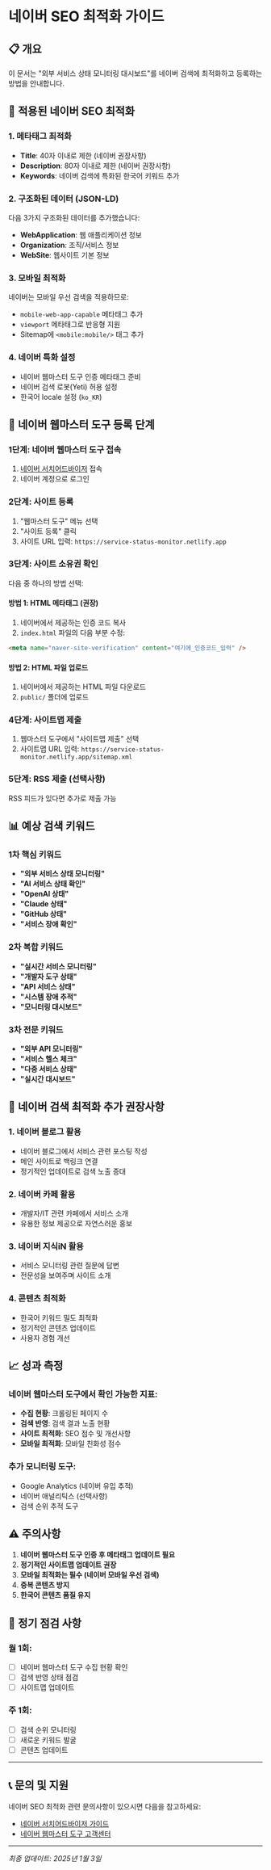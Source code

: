 # 네이버 SEO 최적화 가이드

## 📋 개요
이 문서는 "외부 서비스 상태 모니터링 대시보드"를 네이버 검색에 최적화하고 등록하는 방법을 안내합니다.

## 🎯 적용된 네이버 SEO 최적화

### 1. 메타태그 최적화
- **Title**: 40자 이내로 제한 (네이버 권장사항)
- **Description**: 80자 이내로 제한 (네이버 권장사항)
- **Keywords**: 네이버 검색에 특화된 한국어 키워드 추가

### 2. 구조화된 데이터 (JSON-LD)
다음 3가지 구조화된 데이터를 추가했습니다:
- **WebApplication**: 웹 애플리케이션 정보
- **Organization**: 조직/서비스 정보
- **WebSite**: 웹사이트 기본 정보

### 3. 모바일 최적화
네이버는 모바일 우선 검색을 적용하므로:
- `mobile-web-app-capable` 메타태그 추가
- `viewport` 메타태그로 반응형 지원
- Sitemap에 `<mobile:mobile/>` 태그 추가

### 4. 네이버 특화 설정
- 네이버 웹마스터 도구 인증 메타태그 준비
- 네이버 검색 로봇(Yeti) 허용 설정
- 한국어 locale 설정 (`ko_KR`)

## 🔧 네이버 웹마스터 도구 등록 단계

### 1단계: 네이버 웹마스터 도구 접속
1. [네이버 서치어드바이저](https://searchadvisor.naver.com) 접속
2. 네이버 계정으로 로그인

### 2단계: 사이트 등록
1. "웹마스터 도구" 메뉴 선택
2. "사이트 등록" 클릭
3. 사이트 URL 입력: `https://service-status-monitor.netlify.app`

### 3단계: 사이트 소유권 확인
다음 중 하나의 방법 선택:

#### 방법 1: HTML 메타태그 (권장)
1. 네이버에서 제공하는 인증 코드 복사
2. `index.html` 파일의 다음 부분 수정:
```html
<meta name="naver-site-verification" content="여기에_인증코드_입력" />
```

#### 방법 2: HTML 파일 업로드
1. 네이버에서 제공하는 HTML 파일 다운로드
2. `public/` 폴더에 업로드

### 4단계: 사이트맵 제출
1. 웹마스터 도구에서 "사이트맵 제출" 선택
2. 사이트맵 URL 입력: `https://service-status-monitor.netlify.app/sitemap.xml`

### 5단계: RSS 제출 (선택사항)
RSS 피드가 있다면 추가로 제출 가능

## 📊 예상 검색 키워드

### 1차 핵심 키워드
- **"외부 서비스 상태 모니터링"**
- **"AI 서비스 상태 확인"**
- **"OpenAI 상태"**
- **"Claude 상태"**
- **"GitHub 상태"**
- **"서비스 장애 확인"**

### 2차 복합 키워드
- **"실시간 서비스 모니터링"**
- **"개발자 도구 상태"**
- **"API 서비스 상태"**
- **"시스템 장애 추적"**
- **"모니터링 대시보드"**

### 3차 전문 키워드
- **"외부 API 모니터링"**
- **"서비스 헬스 체크"**
- **"다중 서비스 상태"**
- **"실시간 대시보드"**

## 🚀 네이버 검색 최적화 추가 권장사항

### 1. 네이버 블로그 활용
- 네이버 블로그에서 서비스 관련 포스팅 작성
- 메인 사이트로 백링크 연결
- 정기적인 업데이트로 검색 노출 증대

### 2. 네이버 카페 활용
- 개발자/IT 관련 카페에서 서비스 소개
- 유용한 정보 제공으로 자연스러운 홍보

### 3. 네이버 지식iN 활용
- 서비스 모니터링 관련 질문에 답변
- 전문성을 보여주며 사이트 소개

### 4. 콘텐츠 최적화
- 한국어 키워드 밀도 최적화
- 정기적인 콘텐츠 업데이트
- 사용자 경험 개선

## 📈 성과 측정

### 네이버 웹마스터 도구에서 확인 가능한 지표:
- **수집 현황**: 크롤링된 페이지 수
- **검색 반영**: 검색 결과 노출 현황
- **사이트 최적화**: SEO 점수 및 개선사항
- **모바일 최적화**: 모바일 친화성 점수

### 추가 모니터링 도구:
- Google Analytics (네이버 유입 추적)
- 네이버 애널리틱스 (선택사항)
- 검색 순위 추적 도구

## ⚠️ 주의사항

1. **네이버 웹마스터 도구 인증 후 메타태그 업데이트 필요**
2. **정기적인 사이트맵 업데이트 권장**
3. **모바일 최적화는 필수 (네이버 모바일 우선 검색)**
4. **중복 콘텐츠 방지**
5. **한국어 콘텐츠 품질 유지**

## 🔄 정기 점검 사항

### 월 1회:
- [ ] 네이버 웹마스터 도구 수집 현황 확인
- [ ] 검색 반영 상태 점검
- [ ] 사이트맵 업데이트

### 주 1회:
- [ ] 검색 순위 모니터링
- [ ] 새로운 키워드 발굴
- [ ] 콘텐츠 업데이트

---

## 📞 문의 및 지원

네이버 SEO 최적화 관련 문의사항이 있으시면 다음을 참고하세요:

- [네이버 서치어드바이저 가이드](https://searchadvisor.naver.com/guide)
- [네이버 웹마스터 도구 고객센터](https://help.naver.com/support/contents/contents.help?serviceNo=1074&categoryNo=1074)

---

*최종 업데이트: 2025년 1월 3일* 